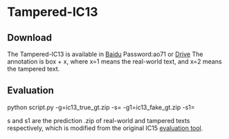 # Tampered-IC13

## Download
The Tampered-IC13 is available in [Baidu](https://pan.baidu.com/s/12dCFbs6-F0j6fYiWYY5sSg) Password:ao71 or [Drive](https://drive.google.com/file/d/1NK4Iy9JUKrUrrA-_NXYO6bGXheCx83zz/view?usp=sharing)
The annotation is box + x, where x=1 means the real-world text, and x=2 means the tampered text.

## Evaluation
python script.py -g=ic13_true_gt.zip -s= -g1=ic13_fake_gt.zip -s1=

s and s1 are the prediction .zip of real-world and tampered texts respectively, which is modified from the original IC15 [evaluation tool](https://rrc.cvc.uab.es/?ch=4&com=tasks).


